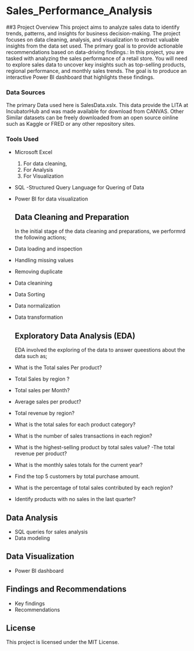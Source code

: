 # Sales_Performance_Analysis

##3 Project Overview
This project aims to analyze sales data to identify trends, patterns, and insights for business decision-making. The project focuses on data cleaning, analysis, and visualization to extract valuable insights from the data set used. The primary goal is to provide actionable recommendations based on data-driving findings.: In this project, you are tasked with analyzing the sales performance of a retail store. You will need to explore sales data to uncover key insights such as top-selling products, regional performance, and monthly sales trends. The goal is to produce an interactive Power BI dashboard that highlights these findings.


### Data Sources
The primary Data used here is SalesData.xslx. This data provide the LITA at IncubatorHub and was made available for download from CANVAS. Other Similar datasets can be freely downloaded from an open source oinline such as Kaggle or FRED or any other repository sites. 

### Tools Used
- Microsoft Excel 
  1. For data cleaning,
  2. For Analysis
  3. For Visualization

- SQL -Structured Query Language for Quering of Data
- Power BI for data visualization

   ## Data Cleaning and Preparation
  In the initial stage of the data cleaning and preparations, we performrd the following actions;
- Data loading and inspection
- Handling missing values
- Removing duplicate
- Data cleanining
- Data Sorting
- Data normalization
- Data transformation

  ## Exploratory Data Analysis (EDA)
  EDA involved the exploring of the data to answer queestions about the data such as;
  
- What is the Total sales Per product?
- Total Sales by region ?
- Total sales per Month?
- Average sales per product?
- Total revenue by region?
- What is the total sales for each product category?
- What is the number of sales transactions in each region?
- What is the highest-selling product by total sales value?
-The total revenue per product?
- What is the monthly sales totals for the current year?
- Find the top 5 customers by total purchase amount.
- What is the percentage of total sales contributed by each region?
- Identify products with no sales in the last quarter?


## Data Analysis
- SQL queries for sales analysis
- Data modeling

## Data Visualization
- Power BI dashboard

## Findings and Recommendations
- Key findings
- Recommendations

## License
This project is licensed under the MIT License.


  






